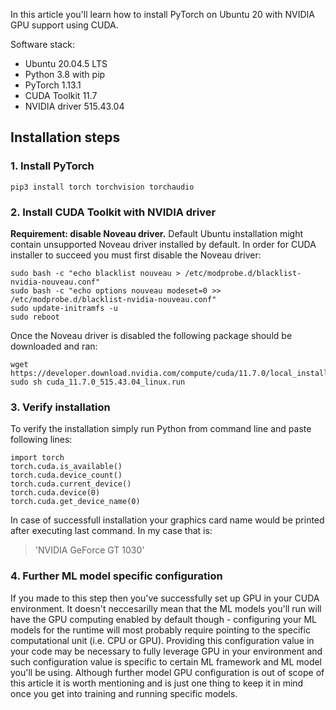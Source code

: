 In this article you'll learn how to install PyTorch on Ubuntu 20 with NVIDIA GPU support using CUDA.

Software stack:
* Ubuntu 20.04.5 LTS
* Python 3.8 with pip
* PyTorch 1.13.1
* CUDA Toolkit 11.7
* NVIDIA driver 515.43.04

## Installation steps

### 1. Install PyTorch 

```
pip3 install torch torchvision torchaudio
```

### 2. Install CUDA Toolkit with NVIDIA driver

**Requirement: disable Noveau driver.** Default Ubuntu installation might contain unsupported Noveau driver installed by default. In order for CUDA installer to succeed you must first disable the Noveau driver:

```
sudo bash -c "echo blacklist nouveau > /etc/modprobe.d/blacklist-nvidia-nouveau.conf"
sudo bash -c "echo options nouveau modeset=0 >> /etc/modprobe.d/blacklist-nvidia-nouveau.conf"
sudo update-initramfs -u
sudo reboot
```

Once the Noveau driver is disabled the following package should be downloaded and ran:

```
wget https://developer.download.nvidia.com/compute/cuda/11.7.0/local_installers/cuda_11.7.0_515.43.04_linux.run
sudo sh cuda_11.7.0_515.43.04_linux.run
```

### 3. Verify installation

To verify the installation simply run Python from command line and paste following lines:

```
import torch
torch.cuda.is_available()
torch.cuda.device_count()
torch.cuda.current_device()
torch.cuda.device(0)
torch.cuda.get_device_name(0)
```

In case of successfull installation your graphics card name would be printed after executing last command. In my case that is:

> 'NVIDIA GeForce GT 1030'

### 4. Further ML model specific configuration

If you made to this step then you've successfully set up GPU in your CUDA environment. It doesn't neccesarilly mean that the ML models you'll run will have the GPU computing enabled by default though - configuring your ML models for the runtime will most probably require pointing to the specific computational unit (i.e. CPU or GPU). Providing this configuration value in your code may be necessary to fully leverage GPU in your environment and such configuration value is specific to certain ML framework and ML model you'll be using. Although further model GPU configuration is out of scope of this article it is worth mentioning and is just one thing to keep it in mind once you get into training and running specific models.
